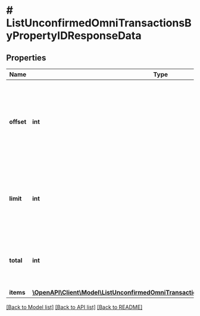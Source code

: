 # # ListUnconfirmedOmniTransactionsByPropertyIDResponseData

## Properties

Name | Type | Description | Notes
------------ | ------------- | ------------- | -------------
**offset** | **int** | The starting index of the response items, i.e. where the response should start listing the returned items. |
**limit** | **int** | Defines how many items should be returned in the response per page basis. |
**total** | **int** | Defines the total number of items returned in the response. |
**items** | [**\OpenAPI\Client\Model\ListUnconfirmedOmniTransactionsByPropertyIDResponseItem[]**](ListUnconfirmedOmniTransactionsByPropertyIDResponseItem.md) |  |

[[Back to Model list]](../../README.md#models) [[Back to API list]](../../README.md#endpoints) [[Back to README]](../../README.md)
